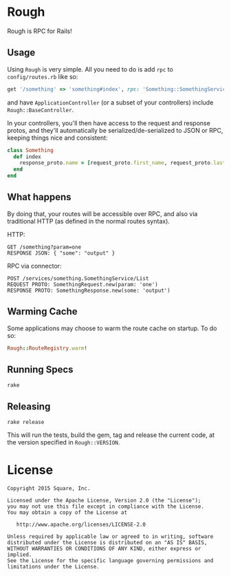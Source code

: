 # Rough

Rough is RPC for Rails!

## Usage

Using `Rough` is very simple.  All you need to do is add `rpc` to
`config/routes.rb` like so:

``` ruby
get '/something' => 'something#index', rpc: 'Something::SomethingService#list'
```

and have `ApplicationController` (or a subset of your controllers) include
`Rough::BaseController`.

In your controllers, you'll then have access to the request and response protos,
and they'll automatically be serialized/de-serialized to JSON or RPC, keeping
things nice and consistent:

``` ruby
class Something
  def index
    response_proto.name = [request_proto.first_name, request_proto.last_name].join(' ')
  end
end
```

## What happens

By doing that, your routes will be accessible over RPC, and also via traditional
HTTP (as defined in the normal routes syntax).

HTTP:

```
GET /something?param=one
RESPONSE JSON: { "some": "output" }
```

RPC via connector:

```
POST /services/something.SomethingService/List
REQUEST PROTO: SomethingRequest.new(param: 'one')
RESPONSE PROTO: SomethingResponse.new(some: 'output')
```

## Warming Cache

Some applications may choose to warm the route cache on startup.  To do so:

``` ruby
Rough::RouteRegistry.warm!
```

## Running Specs

`rake`

## Releasing

`rake release`

This will run the tests, build the gem, tag and release the current code,
at the version specified in `Rough::VERSION`.

License
=======

    Copyright 2015 Square, Inc.

    Licensed under the Apache License, Version 2.0 (the "License");
    you may not use this file except in compliance with the License.
    You may obtain a copy of the License at

       http://www.apache.org/licenses/LICENSE-2.0

    Unless required by applicable law or agreed to in writing, software
    distributed under the License is distributed on an "AS IS" BASIS,
    WITHOUT WARRANTIES OR CONDITIONS OF ANY KIND, either express or implied.
    See the License for the specific language governing permissions and
    limitations under the License.
